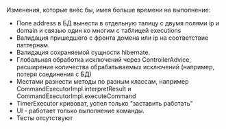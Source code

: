 Изменения, которые внёс бы, имея больше времени на выполнение:
- Поле address в БД вынести в отдельную талицу с двумя полями ip и domain и связью один ко многим с таблицей executions
- Валидация пришедшего с фронта домена или ip на соответствие паттернам.
- Валидация сохраняемой сущности hibernate.
- Глобальная обработка исключений через ControllerAdvice, расширение количества обрабатываемых исключений (например, потеря соединения с БД)
- Местами разнести методы по разным классам, например CommandExecutorImpl.interpretResult и CommandExecutorImpl.executeCommand
- TimerExecutor кривоват, успел только "заставить работать" 
- UI - работает только выполнение команды.
- Тесты отсутствуют